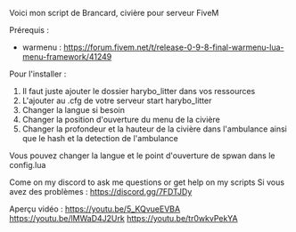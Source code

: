 Voici mon script de Brancard, civière pour serveur FiveM

Prérequis :
- warmenu : https://forum.fivem.net/t/release-0-9-8-final-warmenu-lua-menu-framework/41249

Pour l'installer :
1. Il faut juste ajouter le dossier harybo_litter dans vos ressources
2. L'ajouter au .cfg de votre serveur start harybo_litter
3. Changer la langue si besoin
4. Changer la position d'ouverture du menu de la civière
5. Changer la profondeur et la hauteur de la civière dans l'ambulance ainsi que le hash et la detection de l'ambulance

Vous pouvez changer la langue et le point d'ouverture de spwan dans le config.lua

Come on my discord to ask me questions or get help on my scripts
Si vous avez des problèmes :
https://discord.gg/7FDTJDy

Aperçu vidéo :
https://youtu.be/5_KQvueEVBA
https://youtu.be/lMWaD4J2Urk
https://youtu.be/tr0wkvPekYA
